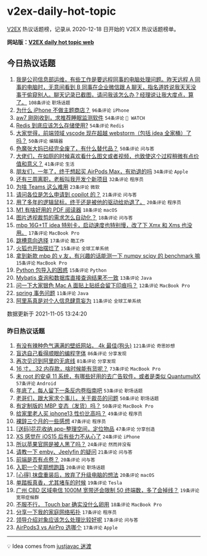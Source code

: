 # v2ex-daily-hot-topic

[V2EX](https://www.v2ex.com/) 热议话题榜，记录从 2020-12-18 日开始的 V2EX 热议话题榜单。

**网站版：[V2EX daily hot topic web](https://boojack.github.io/v2ex-daily-hot-topic-web/)**

## 今日热议话题

<!-- TODAY BEGIN -->

1. [我是公司信息部运维，有些工作是要远程同事的电脑处理问题。昨天远程 A 同事的电脑时，无意间看到 B 同事在企业微信跟 A 聊天，指名道姓说我天天没事干偷窥别人。聊天记录已截图，请问我该怎么办？经理说让我大度点，算了。](https://www.v2ex.com/t/813228) `108条评论` `职场话题`
1. [为什么 iPhone 不做主题商店？](https://www.v2ex.com/t/813186) `96条评论` `iPhone`
1. [aw7 刚刚收到，求推荐睡眠监测软件](https://www.v2ex.com/t/813235) `54条评论` ` WATCH`
1. [Redis 到底应该怎么存储使用?](https://www.v2ex.com/t/813275) `54条评论` `Redis`
1. [大家觉得，前端领域 vscode 现在超越 webstorm（包括 idea 全家桶）了吗？](https://www.v2ex.com/t/813253) `50条评论` `编辑器`
1. [色魔张大妈已经完全废了，有什么替代品？](https://www.v2ex.com/t/813227) `50条评论` `问与答`
1. [大佬们，在如厕的时候喜欢看什么图文或者视频，也致使这个过程稍微有点价值和意义？](https://www.v2ex.com/t/813206) `41条评论` `生活`
1. [朋友们，一年了，终于想起买 AirPods Max，有劝退的吗](https://www.v2ex.com/t/813277) `34条评论` `Apple`
1. [还有三周离职，老板叫我开发个新项目](https://www.v2ex.com/t/813262) `32条评论` `程序员`
1. [为啥 Teams 这么难用](https://www.v2ex.com/t/813322) `23条评论` `微软`
1. [请问各位是怎么申请到 copilot 的？](https://www.v2ex.com/t/813188) `21条评论` `问与答`
1. [用了多年的逻辑鼠标，终于还是被他的驱动给劝退了。](https://www.v2ex.com/t/813223) `20条评论` `程序员`
1. [M1 有啥好用的 PDF 阅读器](https://www.v2ex.com/t/813270) `18条评论` `macOS`
1. [图片透视裁剪的需求怎么自动化？](https://www.v2ex.com/t/813225) `18条评论` `问与答`
1. [mbp 16G+1T idea 特别卡，启动速度也特别慢，改了下 Xmx 和 Xms 也没用。](https://www.v2ex.com/t/813292) `17条评论` `MacBook Pro`
1. [跳槽意向选择](https://www.v2ex.com/t/813190) `17条评论` `酷工作`
1. [火狐也开始摆烂了](https://www.v2ex.com/t/813358) `15条评论` `全球工单系统`
1. [拿到新款 mbp 的 v 友，有兴趣的话能测一下 numpy scipy 的 benchmark 嘛](https://www.v2ex.com/t/813232) `15条评论` `MacBook Pro`
1. [Python 包导入的困惑](https://www.v2ex.com/t/813185) `15条评论` `Python`
1. [Mybatis 查询和数据库直接查询结果不一致](https://www.v2ex.com/t/813319) `13条评论` `Java`
1. [问一下大家银色 Mac A 面贴上贴纸会留下印痕吗？](https://www.v2ex.com/t/813189) `12条评论` `MacBook Pro`
1. [spring 事务问题](https://www.v2ex.com/t/813324) `11条评论` `Java`
1. [阿里系真是对个人信息肆意妄为](https://www.v2ex.com/t/813276) `11条评论` `全球工单系统`

数据更新于 2021-11-05 13:24:20

<!-- TODAY END -->

### 昨日热议话题

<!-- YESTERDAY BEGIN -->

1. [有没有辣种色气满满的壁纸网站， 4k 最佳(狗头)](https://www.v2ex.com/t/812914) `121条评论` `奇思妙想`
1. [盲选自己看得顺眼的编程字体](https://www.v2ex.com/t/812961) `86条评论` `分享发现`
1. [再次见识到阿里的无底线](https://www.v2ex.com/t/812921) `81条评论` `分享发现`
1. [16 寸， 32 内存款，啥时候能有货呢？](https://www.v2ex.com/t/812920) `73条评论` `MacBook Pro`
1. [未 root 的安卓 11 系统，有哪些好用的去广告软件，或者是类似 QuantumultX](https://www.v2ex.com/t/812939) `57条评论` `Android`
1. [年底了，每人留下一条反内卷指南吧](https://www.v2ex.com/t/813011) `53条评论` `职场话题`
1. [老哥们，跟大家求个事儿，关于裁员的问题](https://www.v2ex.com/t/812985) `50条评论` `职场话题`
1. [有定制版的 MBP 变态（发货）吗？](https://www.v2ex.com/t/813016) `50条评论` `MacBook Pro`
1. [给家里老人买 iphone13 性价比高吗？](https://www.v2ex.com/t/812951) `49条评论` `程序员`
1. [裸辞三个月的一些感想](https://www.v2ex.com/t/813107) `47条评论` `程序员`
1. [[送码]花花收纳 app-整理空间，定位物品](https://www.v2ex.com/t/812919) `47条评论` `分享创造`
1. [XS 感觉在 iOS15 后有些力不从心了](https://www.v2ex.com/t/813080) `24条评论` `iPhone`
1. [所以苹果官网是被人黑了吗？](https://www.v2ex.com/t/813047) `24条评论` `然而并没有`
1. [请教一下 emby、Jeelyfin 的疑问](https://www.v2ex.com/t/812899) `21条评论` `问与答`
1. [前端是否有点卷？](https://www.v2ex.com/t/813069) `20条评论` `问与答`
1. [入职一个星期想跑路](https://www.v2ex.com/t/812998) `20条评论` `职场话题`
1. [[心得] 抹盘重装后，放弃了升级电脑的想法](https://www.v2ex.com/t/812933) `20条评论` `macOS`
1. [单踏板真香，尤其堵车的时候](https://www.v2ex.com/t/813084) `19条评论` `Tesla`
1. [广州 CBD 区域电信 1000M 宽带还会限制 50 终端数，多了会掉线？](https://www.v2ex.com/t/812966) `19条评论` `宽带症候群`
1. [不服不行， Touch bar 确实没什么卵用](https://www.v2ex.com/t/813056) `18条评论` `MacBook Pro`
1. [分享一下我的家庭网络拓扑](https://www.v2ex.com/t/813150) `17条评论` `程序员`
1. [领导介绍对象应该怎么处理比较好呢](https://www.v2ex.com/t/813081) `17条评论` `问与答`
1. [AirPods3 vs AirPro 选哪个](https://www.v2ex.com/t/813066) `17条评论` `Apple`

<!-- YESTERDAY END -->

---

💡 Idea comes from [justjavac 迷渡](https://github.com/justjavac/)
